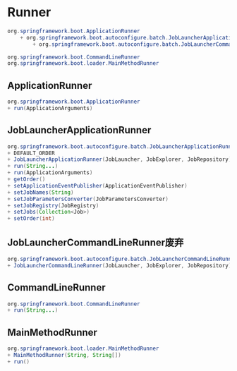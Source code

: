 # Runner

```java
org.springframework.boot.ApplicationRunner
    + org.springframework.boot.autoconfigure.batch.JobLauncherApplicationRunner
        + org.springframework.boot.autoconfigure.batch.JobLauncherCommandLineRunner

org.springframework.boot.CommandLineRunner
org.springframework.boot.loader.MainMethodRunner
```

## ApplicationRunner

```java
org.springframework.boot.ApplicationRunner
+ run(ApplicationArguments)
```

## JobLauncherApplicationRunner

```java
org.springframework.boot.autoconfigure.batch.JobLauncherApplicationRunner
+ DEFAULT_ORDER
+ JobLauncherApplicationRunner(JobLauncher, JobExplorer, JobRepository)
+ run(String...)
+ run(ApplicationArguments)
+ getOrder()
+ setApplicationEventPublisher(ApplicationEventPublisher)
+ setJobNames(String)
+ setJobParametersConverter(JobParametersConverter)
+ setJobRegistry(JobRegistry)
+ setJobs(Collection<Job>)
+ setOrder(int)
```

## JobLauncherCommandLineRunner废弃

```java
org.springframework.boot.autoconfigure.batch.JobLauncherCommandLineRunner
+ JobLauncherCommandLineRunner(JobLauncher, JobExplorer, JobRepository)
```

## CommandLineRunner

```java
org.springframework.boot.CommandLineRunner
+ run(String...)
```

## MainMethodRunner

```java
org.springframework.boot.loader.MainMethodRunner
+ MainMethodRunner(String, String[])
+ run()
```




